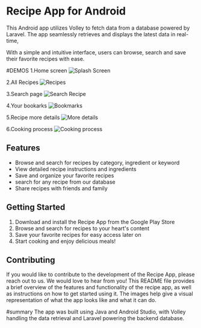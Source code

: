 # Recipe App for Android
This Android app utilizes Volley to fetch data from a database powered by Laravel. The app seamlessly retrieves and 
displays the latest data in real-time, 

With a simple and intuitive interface, users can browse, search and save their favorite recipes with ease.

#DEMOS
1.Home screen
![Splash Screen](pic1.jpeg)

2.All Recipes
![Recipes](pic2.jpeg)

3.Search page
![Search Recipe](pic3.jpeg)

4.Your bookarks
![Bookmarks](pic4.jpeg)

5.Recipe more details
![More details](pic5.jpeg)

6.Cooking process
![Cooking process](pic6.jpeg)

## Features
- Browse and search for recipes by category, ingredient or keyword
- View detailed recipe instructions and ingredients
- Save and organize your favorite recipes
- search for any recipe from our database
- Share recipes with friends and family

## Getting Started
1. Download and install the Recipe App from the Google Play Store 
2. Browse and search for recipes to your heart's content
3. Save your favorite recipes for easy access later on
4. Start cooking and enjoy delicious meals!

## Contributing
If you would like to contribute to the development of the Recipe App, please reach out to us. We would love to hear from you!
This README file provides a brief overview of the features and functionality of the recipe app, as well as instructions on how to get started using it. The images help give a visual representation of what the app looks like and what it can do.

#summary
The app was built using Java and Android Studio, with Volley handling the data retrieval and Laravel powering the backend database.


